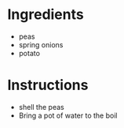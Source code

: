# Ingredients
- peas
- spring onions
- potato
# Instructions
- shell the peas
- Bring a pot of water to the boil
